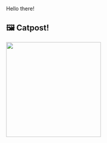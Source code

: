 Hello there!



## 🖼️ Catpost!

<sub>
    <img src="https://cdn2.thecatapi.com/images/7kg.png" height="256">
</sub>

